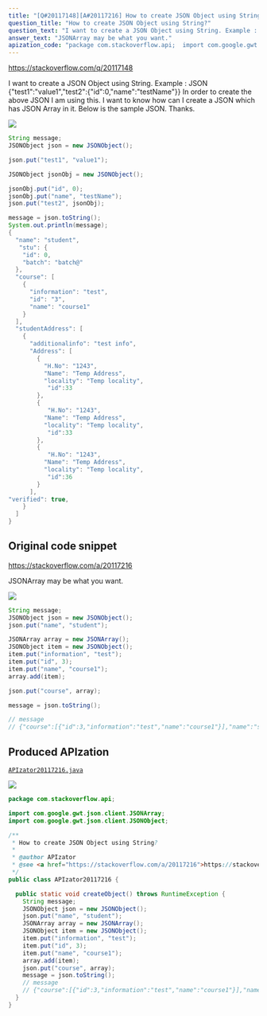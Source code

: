 ```yaml
---
title: "[Q#20117148][A#20117216] How to create JSON Object using String?"
question_title: "How to create JSON Object using String?"
question_text: "I want to create a JSON Object using String. Example :  JSON {\"test1\":\"value1\",\"test2\":{\"id\":0,\"name\":\"testName\"}} In order to create the above JSON I am using this. I want to know how can I create a JSON which has JSON Array in it. Below is the sample JSON. Thanks."
answer_text: "JSONArray may be what you want."
apization_code: "package com.stackoverflow.api;  import com.google.gwt.json.client.JSONArray; import com.google.gwt.json.client.JSONObject;  /**  * How to create JSON Object using String?  *  * @author APIzator  * @see <a href=\"https://stackoverflow.com/a/20117216\">https://stackoverflow.com/a/20117216</a>  */ public class APIzator20117216 {    public static void createObject() throws RuntimeException {     String message;     JSONObject json = new JSONObject();     json.put(\"name\", \"student\");     JSONArray array = new JSONArray();     JSONObject item = new JSONObject();     item.put(\"information\", \"test\");     item.put(\"id\", 3);     item.put(\"name\", \"course1\");     array.add(item);     json.put(\"course\", array);     message = json.toString();     // message     // {\"course\":[{\"id\":3,\"information\":\"test\",\"name\":\"course1\"}],\"name\":\"student\"}   } }"
---
```


https://stackoverflow.com/q/20117148

I want to create a JSON Object using String.
Example : 
JSON {&quot;test1&quot;:&quot;value1&quot;,&quot;test2&quot;:{&quot;id&quot;:0,&quot;name&quot;:&quot;testName&quot;}}
In order to create the above JSON I am using this.
I want to know how can I create a JSON which has JSON Array in it.
Below is the sample JSON.
Thanks.


<div class="code-logo"><img src="/stackoverflow.png" /></div>

```java
String message;
JSONObject json = new JSONObject();

json.put("test1", "value1");

JSONObject jsonObj = new JSONObject();

jsonObj.put("id", 0);
jsonObj.put("name", "testName");
json.put("test2", jsonObj);

message = json.toString();
System.out.println(message);
{
  "name": "student",
   "stu": {
    "id": 0,
    "batch": "batch@"
  },
  "course": [
    {
      "information": "test",
      "id": "3",
      "name": "course1"
    }
  ],
  "studentAddress": [
    {
      "additionalinfo": "test info",
      "Address": [
        {
          "H.No": "1243",
          "Name": "Temp Address",
          "locality": "Temp locality",
           "id":33          
        },
        {
           "H.No": "1243",
          "Name": "Temp Address",
          "locality": "Temp locality", 
           "id":33                   
        },        
        {
           "H.No": "1243",
          "Name": "Temp Address",
          "locality": "Temp locality", 
           "id":36                   
        }
      ],
"verified": true,
    }
  ]
}
```


## Original code snippet

https://stackoverflow.com/a/20117216

JSONArray may be what you want.

<div class="code-logo"><img src="/stackoverflow.png" /></div>

```java
String message;
JSONObject json = new JSONObject();
json.put("name", "student");

JSONArray array = new JSONArray();
JSONObject item = new JSONObject();
item.put("information", "test");
item.put("id", 3);
item.put("name", "course1");
array.add(item);

json.put("course", array);

message = json.toString();

// message
// {"course":[{"id":3,"information":"test","name":"course1"}],"name":"student"}
```

## Produced APIzation

[`APIzator20117216.java`](https://github.com/pasqualesalza/apization-temp-data/raw/master/search/APIzator20117216.java)

<div class="code-logo"><img src="/apizator.png" /></div>

```java
package com.stackoverflow.api;

import com.google.gwt.json.client.JSONArray;
import com.google.gwt.json.client.JSONObject;

/**
 * How to create JSON Object using String?
 *
 * @author APIzator
 * @see <a href="https://stackoverflow.com/a/20117216">https://stackoverflow.com/a/20117216</a>
 */
public class APIzator20117216 {

  public static void createObject() throws RuntimeException {
    String message;
    JSONObject json = new JSONObject();
    json.put("name", "student");
    JSONArray array = new JSONArray();
    JSONObject item = new JSONObject();
    item.put("information", "test");
    item.put("id", 3);
    item.put("name", "course1");
    array.add(item);
    json.put("course", array);
    message = json.toString();
    // message
    // {"course":[{"id":3,"information":"test","name":"course1"}],"name":"student"}
  }
}

```